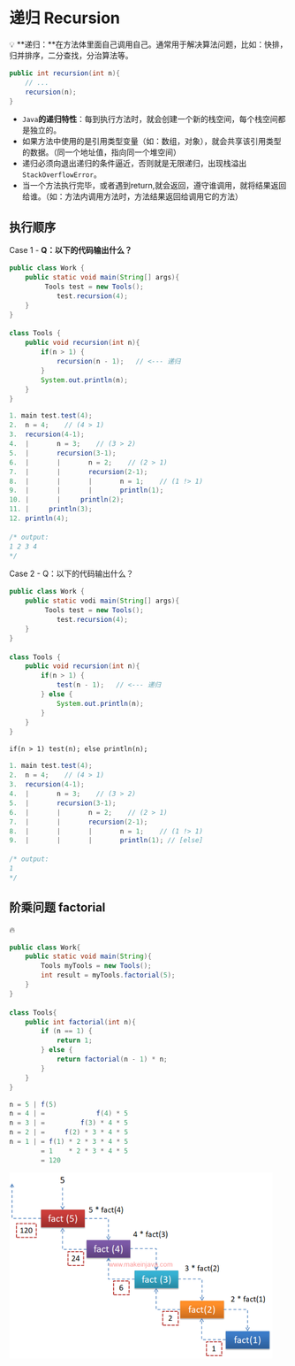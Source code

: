 # 递归 Recursion

💡 **递归：**在方法体里面自己调用自己。通常用于解决算法问题，比如：快排，归并排序，二分查找，分治算法等。

```java
public int recursion(int n){
    // ...
	recursion(n);
}
```



- `Java`**的递归特性**：每到执行方法时，就会创建一个新的栈空间，每个栈空间都是独立的。
- 如果方法中使用的是引用类型变量（如：数组，对象），就会共享该引用类型的数据。（同一个地址值，指向同一个堆空间）
- 递归必须向退出递归的条件逼近，否则就是无限递归，出现栈溢出`StackOverflowError`。
- 当一个方法执行完毕，或者遇到return,就会返回，遵守谁调用，就将结果返回给谁。（如：方法内调用方法时，方法结果返回给调用它的方法）

## 执行顺序

Case 1 - **Q：以下的代码输出什么？**

```java
public class Work {
	public static void main(String[] args){
		 Tools test = new Tools();
			test.recursion(4);
	}
}

class Tools {
	public void recursion(int n){
		if(n > 1) {
			recursion(n - 1);   // <--- 递归
		}
		System.out.println(n);
	}
}
```

```java
1. main test.test(4);
2. 	n = 4;    // (4 > 1)
3. 	recursion(4-1);
4. 	|		n = 3;    // (3 > 2)
5.	|		recursion(3-1);
6.	|		|		n = 2;    // (2 > 1)
7.	|		|		recursion(2-1);
8.	|		|		|		n = 1;    // (1 !> 1)
9.	|		|		|		println(1);
10.	|		|	  println(2);
11.	|	  println(3);
12. println(4);

/* output: 
1 2 3 4
*/
```



Case 2 - Q：以下的代码输出什么？

```java
public class Work {
	public static vodi main(String[] args){
		 Tools test = new Tools();
			test.recursion(4);
	}
}

class Tools {
	public void recursion(int n){
		if(n > 1) {
			test(n - 1);   // <--- 递归
		} else {
			System.out.println(n);
		}
	}
}
```

`if(n > 1) test(n); else println(n);`

```java
1. main test.test(4);
2. 	n = 4;    // (4 > 1)
3. 	recursion(4-1);
4. 	|		n = 3;    // (3 > 2)
5.	|		recursion(3-1);
6.	|		|		n = 2;    // (2 > 1)
7.	|		|		recursion(2-1);
8.	|		|		|		n = 1;    // (1 !> 1)
9.	|		|		|		println(1); // [else]

/* output: 
1
*/
```



## 阶乘问题 factorial


🔥 


```java
public class Work{
	public static void main(String){
		Tools myTools = new Tools();
		int result = myTools.factorial(5);
	}
}

class Tools{
	public int factorial(int n){
		if (n == 1) {
			return 1;
		} else {
			return factorial(n - 1) * n;
		}
	}
}
```

```java
n = 5 | f(5)
n = 4 | =             f(4) * 5
n = 3 | =         f(3) * 4 * 5
n = 2 | =     f(2) * 3 * 4 * 5
n = 1 | = f(1) * 2 * 3 * 4 * 5
        = 1    * 2 * 3 * 4 * 5
        = 120
```

![Untitled](image/recursion.png)

